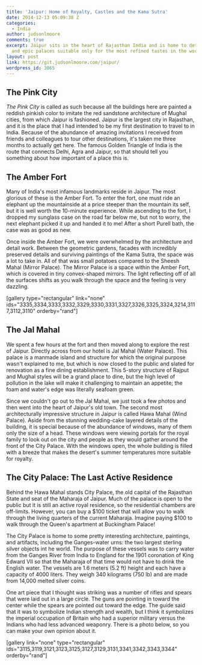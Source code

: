```yaml
---
title: 'Jaipur: Home of Royalty, Castles and the Kama Sutra'
date: 2014-12-13 05:09:38 Z
categories:
  - India
author: judsonlmoore
comments: true
excerpt: Jaipur sits in the heart of Rajasthan India and is home to detailed architecture
  and epic palaces suitable only for the most refined tastes in the world.
layout: post
link: https://git.judsonlmoore.com/jaipur/
wordpress_id: 3065
---
```


## The Pink City

*The Pink City* is called as such because all the buildings here are painted a reddish pinkish color to imitate the red sandstone architecture of Mughal cities, from which Jaipur is fashioned. Jaipur is the largest city in Rajasthan, and it is the place that I had intended to be my first destination to travel to in India. Because of the abundance of amazing invitations I received from friends and colleagues to tour other destinations, it's taken me three months to actually get here. The famous Golden Triangle of India is the route that connects Delhi, Agra and Jaipur, so that should tell you something about how important of a place this is.

## The Amber Fort

Many of India's most infamous landmarks reside in Jaipur. The most glorious of these is the Amber Fort. To enter the fort, one must ride an elephant up the mountainside at a price steeper than the mountain its self, but it is well worth the 10-minute experience. While ascending to the fort, I dropped my sunglass case on the road far below me, but not to worry, the next elephant picked it up and handed it to me! After a short Purell bath, the case was as good as new.

Once inside the Amber Fort, we were overwhelmed by the architecture and detail work. Between the geometric gardens, facades with incredibly preserved details and surviving paintings of the Kama Sutra, the space was a lot to take in. All of that was small potatoes compared to the Sheesh Mahal (Mirror Palace). The Mirror Palace is a space within the Amber Fort, which is covered in tiny convex-shaped mirrors. The light reflecting off of all the surfaces shifts as you walk through the space and the feeling is very dazzling.

[gallery type="rectangular" link="none" ids="3335,3334,3333,3332,3329,3330,3331,3327,3326,3325,3324,3214,3117,3112,3110" orderby="rand"]

## The Jal Mahal

We spent a few hours at the fort and then moved along to explore the rest of Jaipur. Directly across from our hotel is Jal Mahal (Water Palace). This palace is a manmade island and structure for which the original purpose wasn't explained to me, but which is now closed to the public and slated for renovation as a fine dining establishment. This 5-story structure of Rajput and Mughal styles will be a grand place to dine, but the high level of pollution in the lake will make it challenging to maintain an appetite; the foam and water's edge was literally seafoam green.

Since we couldn't go out to the Jal Mahal, we just took a few photos and then went into the heart of Jaipur's old town. The second most architecturally impressive structure in Jaipur is called Hawa Mahal (Wind Palace). Aside from the stunning wedding-cake layered details of the building, it is special because of the abundance of windows, many of them only the size of a head. These windows were viewing portals for the royal family to look out on the city and people as they would gather around the front of the City Palace. With the windows open, the whole building is filled with a breeze that makes the desert's summer temperatures more suitable for royalty.

## The City Palace: The Last Active Residence

Behind the Hawa Mahal stands City Palace, the old capital of the Rajasthan State and seat of the Maharaja of Jaipur. Much of the palace is open to the public but it is still an active royal residence, so the residential chambers are off-limits. However, you can buy a $100 ticket that will allow you to walk through the living quarters of the current Maharaja. Imagine paying $100 to walk through the Queen's apartment at Buckingham Palace!

The City Palace is home to some pretty interesting architecture, paintings, and artifacts, including the Ganges-water urns: the two largest sterling silver objects int he world. The purpose of these vessels was to carry water from the Ganges River from India to England for the 1901 coronation of King Edward VII so that the Maharaja of that time would not have to drink the English water. The vessels are 1.6 meters (5.2 ft) height and each have a capacity of 4000 liters. They weigh 340 kilograms (750 lb) and are made from 14,000 melted silver coins.

One art piece that I thought was striking was a number of rifles and spears that were laid out in a large circle. The guns are pointing in toward the center while the spears are pointed out toward the edge. The guide said that it was to symbolize Indian strength and wealth, but I think it symbolizes the imperial occupation of Britain who had a superior military versus the Indians who had less advanced weaponry. There is a photo below, so you can make your own opinion about it.

[gallery link="none" type="rectangular" ids="3115,3119,3121,3123,3125,3127,3129,3131,3341,3342,3343,3344" orderby="rand"]
